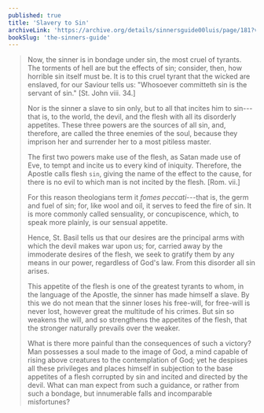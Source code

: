 ```yaml
---
published: true
title: 'Slavery to Sin'
archiveLink: 'https://archive.org/details/sinnersguide00luis/page/181?view=theater'
bookSlug: 'the-sinners-guide'
---
```


> Now, the sinner is in bondage under sin, the most cruel of tyrants. The torments of hell are but the effects of sin; consider, then, how horrible sin itself must be. It is to this cruel tyrant that the wicked are enslaved, for our Saviour tells us: "Whosoever committeth sin is the servant of sin." [St. John viii. 34.]
> 
> Nor is the sinner a slave to sin only, but to all that incites him to sin---that is, to the world, the devil, and the flesh with all its disorderly appetites. These three powers are the sources of all sin, and, therefore, are called the three enemies of the soul, because they imprison her and surrender her to a most pitiless master.
> 
> The first two powers make use of the flesh, as Satan made use of Eve, to tempt and incite us to every kind of iniquity. Therefore, the Apostle calls flesh `sin`, giving the name of the effect to the cause, for there is no evil to which man is not incited by the flesh. [Rom. vii.]
> 
> For this reason theologians term it *fomes peccati*---that is, the germ and fuel of sin; for, like wool and oil, it serves to feed the fire of sin. It is more commonly called sensuality, or concupiscence, which, to speak more plainly, is our sensual appetite.
> 
> Hence, St. Basil tells us that our desires are the principal arms with which the devil makes war upon us; for, carried away by the immoderate desires of the flesh, we seek to gratify them by any means in our power, regardless of God's law. From this disorder all sin arises.
> 
> This appetite of the flesh is one of the greatest tyrants to whom, in the language of the Apostle, the sinner has made himself a slave. By this we do not mean that the sinner loses his free-will, for free-will is never lost, however great the multitude of his crimes. But sin so weakens the will, and so strengthens the appetites of the flesh, that the stronger naturally prevails over the weaker.
> 
> What is there more painful than the consequences of such a victory? Man possesses a soul made to the image of God, a mind capable of rising above creatures to the contemplation of God; yet he despises all these privileges and places himself in subjection to the base appetites of a flesh corrupted by sin and incited and directed by the devil. What can man expect from such a guidance, or rather from such a bondage, but innumerable falls and incomparable misfortunes?

